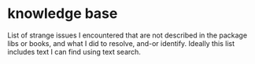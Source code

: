 # knowledge base

List of strange issues I encountered that are not described in the package libs or books, and what I did to resolve, and-or identify. Ideally this list includes text I can find using text search.

